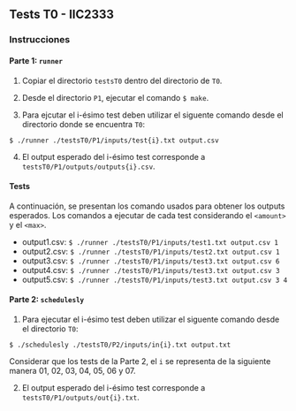 ## Tests T0 - IIC2333

### Instrucciones

#### Parte 1: ```runner```

1. Copiar el directorio ```testsT0``` dentro del directorio de ```T0```.

2. Desde el directorio ```P1```, ejecutar el comando ```$ make```.

3. Para ejcutar el i-ésimo test deben utilizar el siguente comando desde el directorio donde se encuentra ```T0```:
````
$ ./runner ./testsT0/P1/inputs/test{i}.txt output.csv
````
4. El output esperado del i-ésimo test corresponde a ```testsT0/P1/outputs/outputs{i}.csv```.


#### Tests

A continuación, se presentan los comando usados para obtener los outputs esperados. Los comandos a ejecutar de cada test considerando el ```<amount>``` y el ```<max>```.

- output1.csv: ```$ ./runner ./testsT0/P1/inputs/test1.txt output.csv 1```
- output2.csv: ```$ ./runner ./testsT0/P1/inputs/test2.txt output.csv 1```
- output3.csv: ```$ ./runner ./testsT0/P1/inputs/test3.txt output.csv 6```
- output4.csv: ```$ ./runner ./testsT0/P1/inputs/test3.txt output.csv 3```
- output5.csv: ```$ ./runner ./testsT0/P1/inputs/test3.txt output.csv 3 4```

#### Parte 2: ```schedulesly```

1. Para ejecutar el i-ésimo test deben utilizar el siguente comando desde el directorio ```T0```:
````
$ ./schedulesly ./testsT0/P2/inputs/in{i}.txt output.txt
````
Considerar que los tests de la Parte 2, el ```i``` se representa de la siguiente manera 01, 02, 03, 04, 05, 06 y 07.

2. El output esperado del i-ésimo test corresponde a ```testsT0/P1/outputs/out{i}.txt```.
